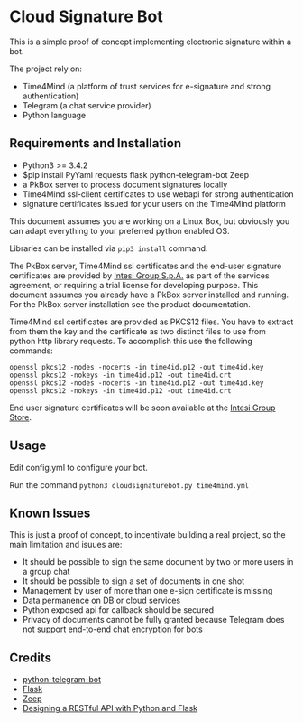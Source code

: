 # Cloud Signature Bot

This is a simple proof of concept implementing electronic signature within a bot.

The project rely on:
* Time4Mind (a platform of trust services for e-signature and strong authentication)
* Telegram (a chat service provider)
* Python language

## Requirements and Installation

* Python3 >= 3.4.2
* $pip install PyYaml requests flask python-telegram-bot Zeep
* a PkBox server to process document signatures locally
* Time4Mind ssl-client certificates to use webapi for strong authentication
* signature certificates issued for your users on the Time4Mind platform

This document assumes you are working on a Linux Box, but obviously you can adapt everything to your preferred python enabled OS.

Libraries can be installed via `pip3 install` command.

The PkBox server, Time4Mind ssl certificates and the  end-user signature certificates are provided by [Intesi Group S.p.A.](http://www.intesigroup.com) as part of the services agreement, or requiring a trial license for developing purpose. This document assumes you already have a PkBox server installed and running. For the PkBox server installation see the product documentation. 

Time4Mind ssl certificates are provided as PKCS12 files. You have to extract from them the key and the certificate as two distinct files to use from python http library requests. To accomplish this use the following commands:
```
openssl pkcs12 -nodes -nocerts -in time4id.p12 -out time4id.key
openssl pkcs12 -nokeys -in time4id.p12 -out time4id.crt
openssl pkcs12 -nodes -nocerts -in time4id.p12 -out time4id.key
openssl pkcs12 -nokeys -in time4id.p12 -out time4id.crt
```
End user signature certificates will be soon available at the [Intesi Group Store](https://www.intesigroup.com).

## Usage

Edit config.yml to configure your bot.

Run the command `python3 cloudsignaturebot.py time4mind.yml`

## Known Issues

This is just a proof of concept, to incentivate building a real project, so the main limitation and isuues are: 
* It should be possible to sign the same document by two or more users in a group chat
* It should be possible to sign a set of documents in one shot 
* Management by user of more than one e-sign certificate is missing
* Data permanence on DB or cloud services
* Python exposed api for callback should be secured
* Privacy of documents cannot be fully granted because Telegram does not support end-to-end chat encryption for bots

## Credits

* [python-telegram-bot](https://python-telegram-bot.org/)
* [Flask](http://flask.pocoo.org/)
* [Zeep](http://flask.pocoo.org/)
* [Designing a RESTful API with Python and Flask](https://blog.miguelgrinberg.com/post/designing-a-restful-api-with-python-and-flask)


